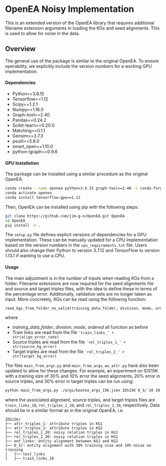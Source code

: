 # OpenEA Noisy Implementation

This is an extended version of the OpenEA library that requires additional filename extension arguments in loading the KGs and seed alignments. This is used to allow for noise in the data. 

## Overview

The general use of the package is similar to the original OpenEA. To ensure operability, we explicitly include the version numbers for a working GPU implementation. 

#### Dependencies
* Python==3.6.15
* Tensorflow==1.12
* Scipy==1.2.1 
* Numpy==1.16.0
* Graph-tool==2.40
* Pandas==0.24.2
* Scikit-learn==0.20.0
* Matching==0.1.1
* Gensim==3.7.3
* psutil==5.8.0
* smart_open==1.10.0
* python-igraph==0.9.6

#### GPU Installation
The package can be installed using a similar procedure as the original OpenEA.
```bash
conda create --name openea python=3.6.15 graph-tool==2.40 -c conda-forge
conda activate openea
conda install tensorflow-gpu==1.12
```

Then, OpenEA can be installed using pip with the following steps:

```bash
git clone https://github.com/jim-g-n/OpenEA.git OpenEA
cd OpenEA
pip install -e .
```
The `setup.py` file defines explicit versions of dependencies for a GPU implementation. These can be manually updated for a CPU implementation based on the version numbers in the `cpu_requirements.txt` file. Users should also change their Python to version 3.7.12 and TensorFlow to version 1.13.1 if wanting to use a CPU.

#### Usage
The main adjustment is in the number of inputs when reading KGs from a folder. Filename extensions are now required for the seed alignments file and source and target triples files, with the idea to define these in terms of the percentage error. Additionally, validation sets are no longer taken as input. More concretely, KGs can be read using the following function:

```python
read_kgs_from_folder_no_valid(training_data_folder, division, mode, ordered, align_error_rate, source_kg_error, target_kg_error, remove_unlinked=False)
```

where
 * _training_data_folder_, _division_, _mode_, _ordered_ all function as before
 * Train links are read from the file `'train_links_' + str(align_error_rate)`
 * Source triples are read from the file `'rel_triples_1_' + str(source_kg_error)`
 * Target triples are read from the file `'rel_triples_2_' + str(target_kg_error)`

The files `main_from_args.py` and `main_from_args_wo_attr.py` have also been updated to allow for these changes. For example, an experiment on IDS15K with a training size of 30% and 10% error the seed alignments, 20% error in source triples, and 30% error in target triples can be run using:

```bash
python main_from_args.py ./args/bootea_args_15K.json IDS15K 0_3/ 10 20 30
```

where the associated alignment, source triples, and target triples files are `train_links_10`, `rel_triples_1_20`, and `rel_triples_2_30`, respectively. Data should be in a similar format as in the original OpenEA, i.e.
```
IDS15K/
├── attr_triples_1: attribute triples in KG1
├── attr_triples_2: attribute triples in KG2
├── rel_triples_1_20: noisy relation triples in KG1
├── rel_triples_2_30: noisy relation triples in KG2
├── ent_links: entity alignment between KG1 and KG2
├── 0_3/: entity alignment with 30% training size and 10% noise on training
│   ├── test_links
│   ├── train_links_10
```
